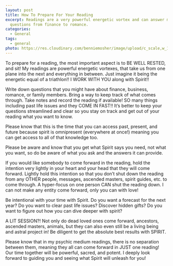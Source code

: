 ```yaml
---
layout: post
title: How To Prepare For Your Reading
excerpt: Readings are a very powerful energetic vortex and can answer many
  questions from finance to romance.
categories:
  - General
tags:
  - general
photo: https://res.cloudinary.com/benniemosher/image/upload/c_scale,w_1200/v1626834154/moniquemosher.com/aubreynicolephotography-2021/B24A6059_zd3bnw.jpg
---
```

To prepare for a reading, the most important aspect is to BE WELL RESTED, and sit! My readings are powerful energetic vortexes, that take us from one plane into the next and everything in between. Just imagine it being the energetic equal of a triathlon!! I WORK WITH YOU along with Spirit!!

Write down questions that you might have about finance, business, romance, or family members. Bring a way to keep track of what comes through. Take notes and record the reading if available! SO many
things including past life issues and they COME IN FAST!! It’s better to keep your questions streamlined and clear so you stay on track and get out of your reading what you want to know.

Please know that this is the time that you can access past, present, and future because spirit is omnipresent (everywhere at once!) meaning you can get access to all of that knowledge too.

Please be aware and know that you get what Spirit says you need, not what you want, so do be aware of what you ask and the answers it can provide.

If you would like somebody to come forward in the reading, hold the intention very lightly in your heart and your head that they will come forward. Lightly hold this intention so that you don’t shut down the reading from any OTHER people, messages, ascended masters, spirit guides, etc. to come through. A hyper-focus on one person CAN shut the reading down. I can not make any entity come forward, only you can with love!

Be intentional with your time with Spirit. Do you want a forecast for the next year? Do you want to clear past life issues? Discover hidden gifts? Do you want to figure out how you can dive deeper with spirit?

A LIT SESSION?! Not only do dead loved ones come forward,
ancestors, ascended masters, animals, but they can also even still be a living being and astral project in! Be diligent to get the absolute best results with SPIRIT.

Please know that in my psychic medium readings, there is no separation between them, meaning they all can come forward in JUST one reading!
Our time together will be powerful, sacred, and potent. I deeply look forward to guiding you and seeing what Spirit will unleash for you!